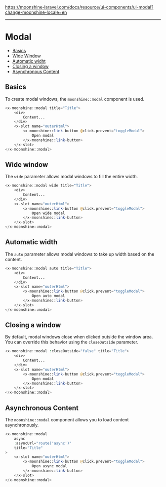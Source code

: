 https://moonshine-laravel.com/docs/resource/ui-components/ui-modal?change-moonshine-locale=en

------

# Modal

- [Basics](#basics)
- [Wide Window](#wide)
- [Automatic widht](#auto)
- [Closing a window](#close)
- [Asynchronous Content](#async)

<a name="basics"></a>
## Basics

To create modal windows, the `moonshine::modal` component is used.

```php
<x-moonshine::modal title="Title">
    <div>
        Content...
    </div>
    <x-slot name="outerHtml">
        <x-moonshine::link-button @click.prevent="toggleModal">
            Open modal
        </x-moonshine::link-button>
    </x-slot>
</x-moonshine::modal>
```

<a name="wide"></a>
## Wide window

The `wide` parameter allows modal windows to fill the entire width.

```php
<x-moonshine::modal wide title="Title">
    <div>
        Content...
    </div>
    <x-slot name="outerHtml">
        <x-moonshine::link-button @click.prevent="toggleModal">
            Open wide modal
        </x-moonshine::link-button>
    </x-slot>
</x-moonshine::modal>
```

<a name="auto"></a>
## Automatic width

The `auto` parameter allows modal windows to take up width based on the content.

```php
<x-moonshine::modal auto title="Title">
    <div>
        Content...
    </div>
    <x-slot name="outerHtml">
        <x-moonshine::link-button @click.prevent="toggleModal">
            Open auto modal
        </x-moonshine::link-button>
    </x-slot>
</x-moonshine::modal>
```

<a name="=close"></a>
## Closing a window

By default, modal windows close when clicked outside the window area. You can override this behavior using the `closeOutside` parameter.

```php
<x-moonshine::modal :closeOutside="false" title="Title">
    <div>
        Content...
    </div>
    <x-slot name="outerHtml">
        <x-moonshine::link-button @click.prevent="toggleModal">
            Open modal
        </x-moonshine::link-button>
    </x-slot>
</x-moonshine::modal>
```

<a name="async"></a>
## Asynchronous Content

The `moonshine::modal` component allows you to load content asynchronously.

```php
<x-moonshine::modal
    async
    :asyncUrl="route('async')"
    title="Title"
>
    <x-slot name="outerHtml">
        <x-moonshine::link-button @click.prevent="toggleModal">
            Open async modal
        </x-moonshine::link-button>
    </x-slot>
</x-moonshine::modal>
```
